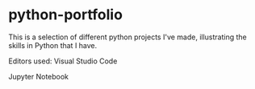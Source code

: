 # python-portfolio

This is a selection of different python projects I've made, illustrating the skills in Python that I have.

Editors used:
Visual Studio Code 

Jupyter Notebook
